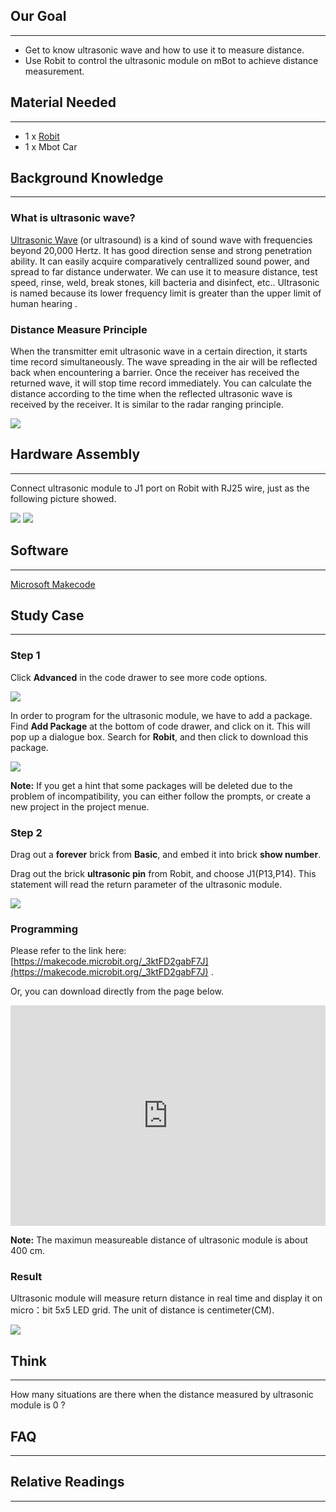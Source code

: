 ## Our Goal
---

- Get to know ultrasonic wave and how to use it to measure distance. 
- Use Robit to control the ultrasonic module on mBot to achieve distance measurement. 


## Material Needed
---

- 1 x [Robit](https://www.elecfreaks.com/estore/elecfreaks-robit-diy-mini-smart-cars-robot-development-platform-chassis-for-micro-bit-compatible-with-mbot.html)
- 1 x Mbot Car


## Background Knowledge
---

### What is ultrasonic wave?

[Ultrasonic Wave](https://en.wikipedia.org/wiki/Ultrasound) (or ultrasound) is a kind of sound wave with frequencies beyond 20,000 Hertz. It has good direction sense and strong penetration ability. It can easily acquire comparatively centrallized sound power, and spread to far distance underwater. We can use it to measure distance, test speed, rinse, weld, break stones, kill bacteria and disinfect, etc.. Ultrasonic is named because its lower frequency limit is greater than the upper limit of human hearing .  

### Distance Measure Principle 

When the transmitter emit ultrasonic wave in a certain direction, it starts time record simultaneously. The wave spreading in the air will be reflected back when encountering a barrier. Once the receiver has received the returned wave, it will stop time record immediately. You can calculate the distance according to the time when the reflected ultrasonic wave is received by the receiver. It is similar to the radar ranging principle.   

![](https://i.imgur.com/jH37Ue8.jpg)


## Hardware Assembly
---

Connect ultrasonic module to J1 port on Robit with RJ25 wire, just as the following picture showed. 

![](https://i.imgur.com/pQI1cnx.png)
![](https://i.imgur.com/Bl7w1CP.jpg)


## Software
---

[Microsoft Makecode](https://makecode.microbit.org/#)


## Study Case
---

### Step 1

Click **Advanced** in the code drawer to see more code options. 

![](https://i.imgur.com/LjMR5IU.png)

In order to program for the ultrasonic module, we have to add a package. Find **Add Package** at the bottom of code drawer, and click on it. This will pop up a dialogue box. Search for **Robit**, and then click to download this package. 

![](https://i.imgur.com/ISZ6w26.png)

**Note:** 
If you get a hint  that some packages will be deleted due to the problem of incompatibility, you can either follow the prompts, or create a new project in the project menue.

### Step 2

Drag out a **forever** brick from **Basic**, and embed it into brick **show number**.

Drag out the brick **ultrasonic pin** from Robit, and choose J1(P13,P14). This statement will read the return parameter of the ultrasonic module.

![](https://i.imgur.com/hwrw0c8.png)


### Programming 

Please refer to the link here: [https://makecode.microbit.org/_3ktFD2gabF7J](https://makecode.microbit.org/_3ktFD2gabF7J) .

Or, you can download directly from the page below. 

<div style="position:relative;height:0;padding-bottom:70%;overflow:hidden;"><iframe style="position:absolute;top:0;left:0;width:100%;height:100%;" src="https://makecode.microbit.org/#pub:_3ktFD2gabF7J" frameborder="0" sandbox="allow-popups allow-forms allow-scripts allow-same-origin"></iframe></div>  

**Note:** The maximun measureable distance of ultrasonic module is about 400 cm. 

### Result

Ultrasonic module will measure return distance in real time and display it on micro：bit 5x5 LED grid. The unit of distance is centimeter(CM).

![](https://i.imgur.com/ei4UK7x.jpg)


## Think
---

How many situations are there when the distance measured by ultrasonic module is 0 ?


## FAQ
---


## Relative Readings  
---

